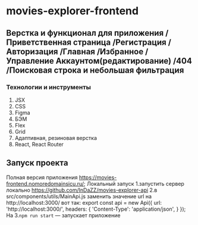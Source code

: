 # movies-explorer-frontend
## Верстка и функционал для приложения /Приветственная страница /Регистрация /Авторизация /Главная /Избранное /Управление Аккаунтом(редактирование) /404 /Поисковая строка и небольшая фильтрация
### Технологии и инструменты  
1. JSX  
2. CSS
3. Figma 
4. БЭМ
5. Flex
6. Grid
7. Адаптивная, резиновая верстка  
8. React, React Router
## Запуск проекта
Полная версия приложения https://movies-frontend.nomoredomainsicu.ru/;
Локальный запуск
1.запустить сервер локально https://github.com/InDaZZ/movies-explorer-api
2.в src/components/utils/MainApi.js заменить значение url на http://localhost:3000/ вот так:
export const api = new Api({
  url: 'http://localhost:3000/',
  headers: {
    'Content-Type': 'application/json',
  }
}); На
3.`npm run start` — запускает приложение
